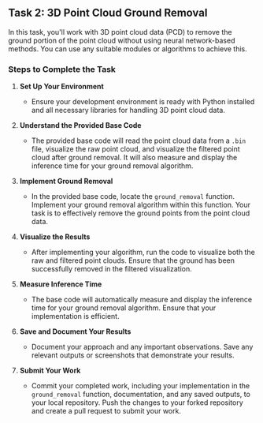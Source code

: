 ## Task 2: 3D Point Cloud Ground Removal

In this task, you'll work with 3D point cloud data (PCD) to remove the ground portion of the point cloud without using neural network-based methods. You can use any suitable modules or algorithms to achieve this.

### Steps to Complete the Task

1. **Set Up Your Environment**
   - Ensure your development environment is ready with Python installed and all necessary libraries for handling 3D point cloud data.

2. **Understand the Provided Base Code**
   - The provided base code will read the point cloud data from a `.bin` file, visualize the raw point cloud, and visualize the filtered point cloud after ground removal. It will also measure and display the inference time for your ground removal algorithm.

3. **Implement Ground Removal**
   - In the provided base code, locate the `ground_removal` function. Implement your ground removal algorithm within this function. Your task is to effectively remove the ground points from the point cloud data.

4. **Visualize the Results**
   - After implementing your algorithm, run the code to visualize both the raw and filtered point clouds. Ensure that the ground has been successfully removed in the filtered visualization.

5. **Measure Inference Time**
   - The base code will automatically measure and display the inference time for your ground removal algorithm. Ensure that your implementation is efficient.

6. **Save and Document Your Results**
   - Document your approach and any important observations. Save any relevant outputs or screenshots that demonstrate your results.

7. **Submit Your Work**
   - Commit your completed work, including your implementation in the `ground_removal` function, documentation, and any saved outputs, to your local repository. Push the changes to your forked repository and create a pull request to submit your work.
